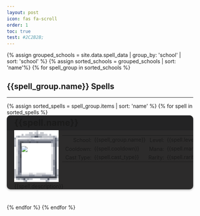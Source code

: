 ```yaml
---
layout: post
icon: fas fa-scroll
order: 1
toc: true
test: #2C2B2B;
---
```

<style>
.card-container {
  background-color: #2C2B2B;
  border-radius: 10px;
  box-shadow: 0 2px 5px rgba(0, 0, 0, 0.3);
  margin-bottom: 40px;
  overflow: hidden;
}

.card-header2 {
  background-color: #232324;
  display: flex;
  align-items: center;
  padding: 5px 10px;
  margin-bottom: 0;
  border-bottom: 1px solid rgba(0,0,0,.125);
}

.card-title {
  font-size: 1.5rem;
  margin: 0 0 0 10px !important;
}

.card-body {
  padding-left: 20px;
  display: block;
  box-sizing: border-box;
}

.card-text {
  font-size: 1.2rem;
  line-height: 1.5;
  margin-left: 10px;
}

.table-wrapper {
  --tb-even-bg: #2C2B2B;
  --tb-odd-bg: #2C2B2B;
  --tb-border-color: rgba(255,255,255,.2);
}

.table-cell-label{
  text-align: right;
  padding: 0.2rem .5rem !important;
}

.table-cell-data{
  text-align: left;
  padding-left: 0px !important;
  padding-right: 0px !important;
  margin-left: 0px !important;
}

.table-cell-spacer{
  padding-left: 0px !important;
  padding-right: 0px !important;
  margin-left: 0px !important;
}

.unique_info {
  margin: 10px;
  padding-left: 8px;
  border: 1px solid rgba(255,255,255,.2);
  width: 180px;
  height: 120px;
}
</style>

{% assign grouped_schools = site.data.spell_data | group_by: 'school' | sort: 'school' %}
{% assign sorted_schools = grouped_schools | sort: 'name'%}
{% for spell_group in sorted_schools %}

## {{spell_group.name}} Spells

<hr>
{% assign sorted_spells = spell_group.items | sort: 'name' %}
{% for spell in sorted_spells %}
<div class="card-container">
  <div class="card-header2">
    <h3 id="{{spell.name}}" class="card-title">{{spell.name}}</h3>
  </div>
  <div class="card-body">
    <div style="display: flex">
      <div style="min-width: 130px; max-width: 130px; float: left">
        <div id="image_wrapper" style="position: relative"> 
          <img src="../img/spell_frame.png" style="width: 120px; image-rendering: pixelated; position: relative; top:0; left: 0;">
          <img src="{{spell.icon}}" style="width: 80px; image-rendering: pixelated; position: absolute; top: 43px; left: 20px;">
        </div>
      </div>
      <div style="min-width: 420px; max-width:420px; float: left">
        <table style="width: 100%;">
        <tr>
          <td class="table-cell-label">School:</td>
          <td class="table-cell-data">{{spell_group.name}}</td>
          <td class="table-cell-spacer"></td>
          <td class="table-cell-label">Level:</td>
          <td class="table-cell-data">{{spell.level}}</td>
        </tr>
        <tr>
          <td class="table-cell-label">Cooldown:</td>
          <td class="table-cell-data">{{spell.cooldown}}</td>
          <td class="table-cell-spacer"></td>
          <td class="table-cell-label">Mana:</td>
          <td class="table-cell-data">{{spell.mana}}</td>
        </tr>
        <tr>
          <td class="table-cell-label">Cast Type:</td>
          <td class="table-cell-data">{{spell.cast_type}}</td>
          <td class="table-cell-spacer"></td>
          <td class="table-cell-label">Rarity:</td>
          <td class="table-cell-data">{{spell.rarity}}</td>
        </tr>
        </table>
      </div>
      {% if spell.u1 != "" %}
      <div style="display: flex; float: right;">
        <div class="unique_info">
          {{spell.u1}}<br>
          {{spell.u2}}<br>
          {{spell.u3}}<br>
          {{spell.u4}}<br>
        </div>
      </div>
      {% endif %}
    </div>
    <div style="">
      {{spell.description}}
    </div>
  </div>
</div>
{% endfor %}
{% endfor %}
<!-- buffer for the TOC -->
<div style="height: 800px"></div>




